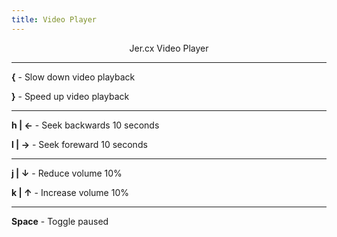 ```yaml
---
title: Video Player
---
```


<center>
Jer.cx Video Player
</center>

---

__{__ - Slow down video playback

__}__ - Speed up video playback

---

__h  |  ←__ - Seek backwards 10 seconds

__l  |  →__ - Seek foreward 10 seconds

---

__j  |  ↓__ - Reduce volume 10%

__k  |  ↑__ - Increase volume 10%

---
__Space__ - Toggle paused


<!--

 ![stack](https://www.jer.cx/public/stack.png)

The site is roughly 1,800 lines of code at the moment.


![wc](https://www.jer.cx/public/wc.png)


And there are 137 views.


![view-count](https://www.jer.cx/public/view_count.png)


-->
